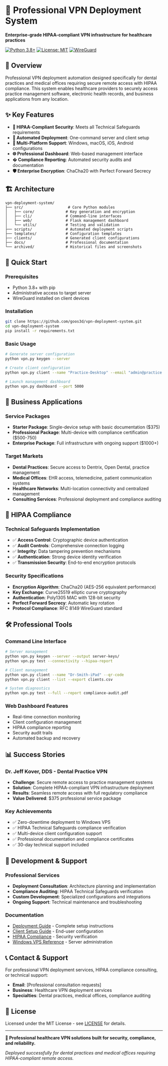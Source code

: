 # 🏥 Professional VPN Deployment System

**Enterprise-grade HIPAA-compliant VPN infrastructure for healthcare practices**

[![Python 3.8+](https://img.shields.io/badge/python-3.8+-blue.svg)](https://www.python.org/downloads/)
[![License: MIT](https://img.shields.io/badge/License-MIT-yellow.svg)](https://opensource.org/licenses/MIT)
[![WireGuard](https://img.shields.io/badge/VPN-WireGuard-orange.svg)](https://www.wireguard.com/)

## 🎯 Overview

Professional VPN deployment automation designed specifically for dental practices and medical offices requiring secure remote access with HIPAA compliance. This system enables healthcare providers to securely access practice management software, electronic health records, and business applications from any location.

## ✨ Key Features

- **🔐 HIPAA-Compliant Security**: Meets all Technical Safeguards requirements
- **🚀 Automated Deployment**: One-command server and client setup
- **📱 Multi-Platform Support**: Windows, macOS, iOS, Android configurations
- **🌐 Professional Dashboard**: Web-based management interface
- **� Compliance Reporting**: Automated security audits and documentation
- **🛡️ Enterprise Encryption**: ChaCha20 with Perfect Forward Secrecy

## 🏗️ Architecture

```
vpn-deployment-system/
├── src/                    # Core Python modules
│   ├── core/              # Key generation and encryption
│   ├── cli/               # Command-line interfaces  
│   ├── web/               # Flask management dashboard
│   └── utils/             # Testing and validation
├── scripts/               # Automated deployment scripts
├── templates/             # Configuration templates
├── clients/               # Generated client configurations
├── docs/                  # Professional documentation
└── archived/              # Historical files and screenshots
```

## 🚀 Quick Start

### Prerequisites
- Python 3.8+ with pip
- Administrative access to target server
- WireGuard installed on client devices

### Installation
```bash
git clone https://github.com/goos3d/vpn-deployment-system.git
cd vpn-deployment-system
pip install -r requirements.txt
```

### Basic Usage
```bash
# Generate server configuration
python vpn.py keygen --server

# Create client configuration
python vpn.py client --name "Practice-Desktop" --email "admin@practice.com"

# Launch management dashboard
python vpn.py dashboard --port 5000
```

## 💼 Business Applications

### Service Packages
- **Starter Package**: Single-device setup with basic documentation ($375)
- **Professional Package**: Multi-device with compliance certification ($500-750)
- **Enterprise Package**: Full infrastructure with ongoing support ($1000+)

### Target Markets
- **Dental Practices**: Secure access to Dentrix, Open Dental, practice management
- **Medical Offices**: EHR access, telemedicine, patient communication systems
- **Healthcare Networks**: Multi-location connectivity and centralized management
- **Consulting Services**: Professional deployment and compliance auditing

## 🏥 HIPAA Compliance

### Technical Safeguards Implementation
- ✅ **Access Control**: Cryptographic device authentication
- ✅ **Audit Controls**: Comprehensive connection logging
- ✅ **Integrity**: Data tampering prevention mechanisms
- ✅ **Authentication**: Strong device identity verification
- ✅ **Transmission Security**: End-to-end encryption protocols

### Security Specifications
- **Encryption Algorithm**: ChaCha20 (AES-256 equivalent performance)
- **Key Exchange**: Curve25519 elliptic curve cryptography
- **Authentication**: Poly1305 MAC with 128-bit security
- **Perfect Forward Secrecy**: Automatic key rotation
- **Protocol Compliance**: RFC 8149 WireGuard standard

## 🛠️ Professional Tools

### Command Line Interface
```bash
# Server management
python vpn.py keygen --server --output server-keys/
python vpn.py test --connectivity --hipaa-report

# Client management  
python vpn.py client --name "Dr-Smith-iPad" --qr-code
python vpn.py client --list --export clients.csv

# System diagnostics
python vpn.py test --full --report compliance-audit.pdf
```

### Web Dashboard Features
- Real-time connection monitoring
- Client configuration management
- HIPAA compliance reporting
- Security audit trails
- Automated backup and recovery

## 📊 Success Stories

### Dr. Jeff Kover, DDS - Dental Practice VPN
- **Challenge**: Secure remote access to practice management systems
- **Solution**: Complete HIPAA-compliant VPN infrastructure deployment
- **Results**: Seamless remote access with full regulatory compliance
- **Value Delivered**: $375 professional service package

### Key Achievements
- ✅ Zero-downtime deployment to Windows VPS
- ✅ HIPAA Technical Safeguards compliance verification
- ✅ Multi-device client configuration support
- ✅ Professional documentation and compliance certificates
- ✅ 30-day technical support included

## 🔧 Development & Support

### Professional Services
- **Deployment Consultation**: Architecture planning and implementation
- **Compliance Auditing**: HIPAA Technical Safeguards verification
- **Custom Development**: Specialized configurations and integrations
- **Ongoing Support**: Technical maintenance and troubleshooting

### Documentation
- [Deployment Guide](docs/DEPLOYMENT_GUIDE.md) - Complete setup instructions
- [Client Setup Guide](CLIENT_SETUP_GUIDE.md) - End-user configuration
- [HIPAA Compliance](HIPAA_COMPLIANCE_TESTS.md) - Security verification
- [Windows VPS Reference](WINDOWS_VPS_REFERENCE.md) - Server administration

## 📞 Contact & Support

For professional VPN deployment services, HIPAA compliance consulting, or technical support:

- **Email**: [Professional consultation requests]
- **Business**: Healthcare VPN deployment services
- **Specialties**: Dental practices, medical offices, compliance auditing

## 📄 License

Licensed under the MIT License - see [LICENSE](LICENSE) for details.

---

**🏥 Professional healthcare VPN solutions built for security, compliance, and reliability.**

*Deployed successfully for dental practices and medical offices requiring HIPAA-compliant remote access.*
